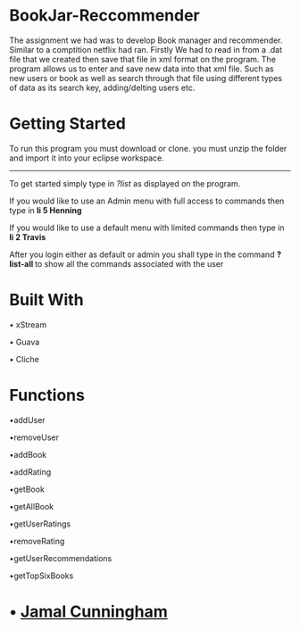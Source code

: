 # BookJar-Reccommender
 

 
 
 <p>The assignment we had was to develop Book manager and recommender. Similar to a comptition netflix had ran. Firstly
 We had to read in from a .dat file that we created then save that file in xml format on the program. The program allows us to enter and save new data into that xml file. Such as new users or book as well as search through that file using different types of data as its search key, adding/delting users etc. 
</p>

<h1> Getting Started </h1>


<p> To run this program you must download or clone. you must unzip the folder and import it into your eclipse workspace. </p>
<hr>

 <p> To get started simply type in <i> ?list </i> as displayed on the program. </p>
 
 <p> If you would like to use an Admin menu with full access to commands then type in <b> li 5 Henning </b> </p>
 
 <p> If you would like to use a default menu with limited commands then type in <b> li 2 Travis </b>
  
  <p> After you login either as default or admin you shall type in the command <b> ?list-all </b> to show all the commands associated with the user  </p>
 
 <h1>  Built With  </h1>
  &bull; xStream
  
  &bull; Guava 
  
  &bull; Cliche
  
  <h1> Functions </h1>
  
  &bull;addUser
  
  &bull;removeUser
  
  &bull;addBook
  
  &bull;addRating
  
  &bull;getBook
  
  &bull;getAllBook
  
  &bull;getUserRatings
  
  &bull;removeRating
  
  &bull;getUserRecommendations
  
  &bull;getTopSixBooks
  
  <h1 Author </h1>
  
  <p> &bull; <a href="https://github.com/JamalC96">Jamal Cunningham </a> </p>
